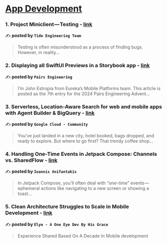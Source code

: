 
<h1><a href=https://medium.com/tag/mobile-app-development/recommended target="_blank" rel="noopener noreferrer">App Development</a></h1>
<h3>1. Project Miniclient — Testing - <a href="https://medium.com/tide-engineering-team/project-miniclient-testing-14ac94a0ab2c" target="_blank" rel="noopener noreferrer">link</a></h3>

✍️ **posted by `Tide Engineering Team`**

<blockquote>Testing is often misunderstood as a process of finding bugs. However, in reality…</blockquote>

<h3>2. Displaying all SwiftUI Previews in a Storybook app - <a href="https://medium.com/eureka-engineering/displaying-all-swiftui-previews-in-a-storybook-app-1dd8e925d777" target="_blank" rel="noopener noreferrer">link</a></h3>

✍️ **posted by `Pairs Engineering`**

<blockquote>I’m John Estropia from Eureka’s Mobile Platforms team. This article is posted as the 7th entry for the 2024 Pairs Engineering Advent…</blockquote>

<h3>3. Serverless, Location-Aware Search for web and mobile apps with Agent Builder & BigQuery - <a href="https://medium.com/google-cloud/serverless-location-aware-search-for-web-and-mobile-apps-with-agent-builder-bigquery-89f2fef1ab20" target="_blank" rel="noopener noreferrer">link</a></h3>

✍️ **posted by `Google Cloud - Community`**

<blockquote>You’ve just landed in a new city, hotel booked, bags dropped, and ready to explore. But where to go first? That trendy coffee shop…</blockquote>

<h3>4. Handling One-Time Events in Jetpack Compose: Channels vs. SharedFlow - <a href="https://medium.com/@ioannisanif/handling-one-time-events-in-jetpack-compose-channels-vs-sharedflow-e2a8bb18c35b" target="_blank" rel="noopener noreferrer">link</a></h3>

✍️ **posted by `Ioannis Anifantakis`**

<blockquote>In Jetpack Compose, you’ll often deal with “one-time” events — ephemeral actions like navigating to a new screen or showing a toast…</blockquote>

<h3>5. Clean Architecture Struggles to Scale in Mobile Development - <a href="https://medium.com/@elye-project/clean-architecture-struggles-to-scale-in-mobile-development-85971471ac7a" target="_blank" rel="noopener noreferrer">link</a></h3>

✍️ **posted by `Elye - A One Eye Dev By His Grace`**

<blockquote>Experience Shared Based On A Decade In Mobile development</blockquote>

